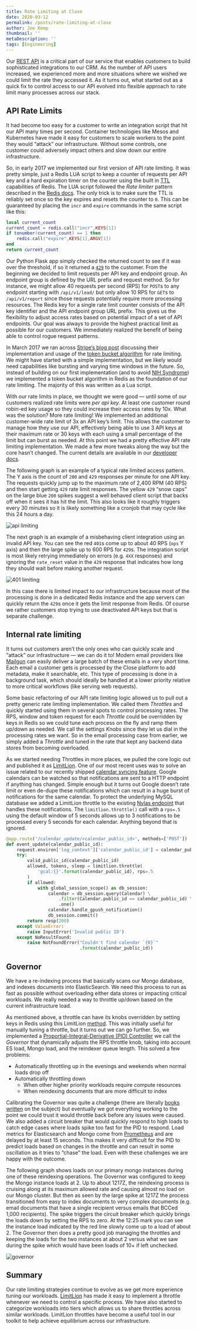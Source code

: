 ```yaml
---
title: Rate Limiting at Close
date: 2020-03-12
permalink: /posts/rate-limiting-at-close
author: Joe Kemp
thumbnail: ''
metaDescription: ''
tags: [Engineering]
---
```


Our [REST API](https://developer.close.com/) is a critical part of our service
that enables customers to build sophisticated integrations to our CRM. As the
number of API users increased, we experienced more and more situations where we
wished we could limit the rate they accessed it. As it turns out, what started
out as a quick fix to control access to our API evolved into flexible approach
to rate limit many processes across our stack.

## API Rate Limits

It had become too easy for a customer to write an integration script that hit
our API many times per second. Container technologies like Mesos and Kubernetes
have made it easy for customers to scale workers to the point they would
“attack” our infrastructure. Without some controls, one customer could adversely
impact others and slow down our entire infrastructure.

So, in early 2017 we implemented our first version of API rate limiting. It was
pretty simple, just a Redis LUA script to keep a counter of requests per API key
and a hard expiration timer on the counter using the built in
[TTL](https://redis.io/commands/ttl) capabilities of Redis. The LUA script
followed the _Rate limiter_ pattern described in the [Redis
docs](https://redis.io/commands/INCR#pattern-rate-limiter-2). The only trick is
to make sure the TTL is reliably set once so the key expires and resets the
counter to `0`. This can be guaranteed by placing the `incr` and `expire`
commands in the same script like this:

```lua
local current_count
current_count = redis.call("incr",KEYS[1])
if tonumber(current_count) == 1 then
    redis.call("expire",KEYS[1],ARGV[1])
end
return current_count
```

Our Python Flask app simply checked the returned count to see if it was over the
threshold, if so it returned a
[`429`](https://tools.ietf.org/html/rfc6585#section-4) to the customer. From the
beginning we decided to limit requests per API key and endpoint group. An
endpoint group is defined by the URL prefix and request method. So for instance,
we might allow 40 requests per second (RPS) for `POST`s to any endpoint starting
with `/api/v1/lead/` but only allow 10 RPS for `GET`s to `/api/v1/report` since
those requests potentially require more processing resources. The Redis key for
a single rate limit counter consists of the API key identifier and the API
endpoint group URL prefix. This gives us the flexibility to adjust access rates
based on potential impact of a set of API endpoints. Our goal was always to
provide the highest practical limit as possible for our customers. We
immediately realized the benefit of being able to control rogue request
patterns.

In March 2017 we ran across [Stripe’s blog
post](https://stripe.com/blog/rate-limiters) discussing their implementation and
usage of the [token bucket
algorithm](https://en.wikipedia.org/wiki/Token_bucket) for rate limiting. We
might have started with a simple implementation, but we likely would need
capabilities like bursting and varying time windows in the future. So, instead
of building on our first implementation (and to avoid [NIH
Syndrome](https://en.wikipedia.org/wiki/Not_invented_here)) we implemented a
token bucket algorithm in Redis as the foundation of our rate limiting. The
majority of this was written as a Lua script.

With our rate limits in place, we thought we were good — until some of our
customers realized rate limits were _per api key._ At least one customer round
robin-ed key usage so they could increase their access rates by 10x. What was
the solution? More rate limiting! We implemented an additional customer-wide
rate limit of 3x an API key’s limit. This allows the customer to manage how they
use our API, effectively being able to use 3 API keys at their maximum rate or
30 keys with each using a small percentage of the limit but can burst as needed.
At this point we had a pretty effective API rate limiting implementation. We
made a few more tweaks along the way but the core hasn’t changed. The current
details are available in our [developer docs](https://developer.close.com/#ratelimits).

The following graph is an example of a typical rate limited access pattern. The
Y axis is the count of `200` and `429` responses per minute for one API key. The
requests quickly jump up to the maximum rate of 2,400 RPM (40 RPS) and then
start getting `429` rate limit responses. The yellow `429` “snow caps” on the
large blue `200` spikes suggest a well behaved client script that backs off when
it sees it has hit the limit. This also looks like it roughly triggers every 30
minutes so it is likely something like a cronjob that may cycle like this 24
hours a day.

![api limiting](./api.png)

The next graph is an example of a misbehaving client integration using an
invalid API key. You can see the red `401`s come up to about 40 RPS (`ops` Y
axis) and then the large spike up to 600 RPS for `429`s. The integration script
is most likely retrying immediately on errors (e.g. `4XX` responses) and
ignoring the `rate_reset` value in the `429` response that indicates how long
they should wait before making another request.

![401 limiting](./401.png)

In this case there is limited impact to our infrastructure because most of the
processing is done in a dedicated Redis instance and the app servers can quickly
return the `429`s once it gets the limit response from Redis. Of course we
rather customers stop trying to use deactivated API keys but that is separate
challenge.

## Internal rate limiting

It turns out customers aren’t the only ones who can quickly scale and “attack”
our infrastructure — we can do it to! Modern email providers like
[Mailgun](https://www.mailgun.com/) can easily deliver a large batch of these
emails in a very short time. Each email a customer gets is processed by the
Close platform to add metadata, make it searchable, etc. This type of processing
is done in a background task, which should ideally be handled at a lower
priority relative to more critical workflows (like serving web requests).

Some basic refactoring of our API rate limiting logic allowed us to pull out a
pretty generic rate limiting implementation. We called them _Throttles_ and
quickly started using them in several spots to control processing rates. The
RPS, window and token request for each _Throttle_ could be overridden by keys in
Redis so we could tune each process on the fly and ramp them up/down as needed.
We call the settings _Knobs_ since they let us dial in the processing rates we
want. So in the email processing case from earlier, we simply added a _Throttle_
and tuned in the rate that kept any backend data stores from becoming
overloaded.

As we started needing Throttles in more places, we pulled the core logic out and
published it as [LimitLion](https://github.com/closeio/limitlion). One of our
most recent uses was to solve an issue related to our recently shipped [calendar
syncing feature](https://blog.close.com/introducing-meeting-sync). Google
calendars can be watched so that notifications are sent to a HTTP endpoint if
anything has changed. Simple enough but it turns out Google doesn’t rate limit
or even de-dupe these notifications which can result in a huge burst of
notifications for the same calendar. To protect the underlying MySQL database we
added a LimitLion throttle to the existing [Nylas
endpoint](https://github.com/closeio/nylas/blob/082b18bfed00e28335084d5c8162336e3f33a719/inbox/webhooks/gpush_notifications.py#L85-L105)
that handles these notifications. The `limitlion.throttle()` call with a
`rps=.5` using the default window of 5 seconds allows up to 3 notifications to
be processed every 5 seconds for each calendar. Anything beyond that is ignored.

```py
@app.route('/calendar_update/<calendar_public_id>', methods=['POST'])
def event_update(calendar_public_id):
    request.environ['log_context']['calendar_public_id'] = calendar_public_id
    try:
        valid_public_id(calendar_public_id)
        allowed, tokens, sleep = limitlion.throttle(
            'gcal:{}'.format(calendar_public_id), rps=.5
        )
        if allowed:
            with global_session_scope() as db_session:
                calendar = db_session.query(Calendar) \
                    .filter(Calendar.public_id == calendar_public_id) \
                    .one()
                calendar.handle_gpush_notification()
                db_session.commit()
        return resp(200)
    except ValueError:
        raise InputError('Invalid public ID')
    except NoResultFound:
        raise NotFoundError("Couldn't find calendar `{0}`"
                            .format(calendar_public_id))
```

## Governor

We have a re-indexing process that basically scans our Mongo database, and
indexes documents into ElasticSearch. We need this process to run as fast as
possible without overloading either data stores or impacting critical workloads.
We really needed a way to throttle up/down based on the current infrastructure
load.

As mentioned above, a throttle can have its knobs overridden by setting keys in
Redis using this LimitLion
[method](https://github.com/closeio/limitlion/blob/322b07457ed06e4a4656df53e92de520f4be5509/limitlion/throttle.py#L148).
This was initially useful for manually tuning a throttle, but it turns out we
can go further. So, we implemented a [Proportial-Integral-Derivative (PID)
Controller](https://en.wikipedia.org/wiki/PID_controller) we call the _Governor_
that dynamically adjusts the RPS throttle knob, taking into account ES load,
Mongo load, and the reindexer queue length. This solved a few problems:

- Automatically throttling up in the evenings and weekends when normal loads drop off
- Automatically throttling down
  - When other higher priority workloads require compute resources
  - When reindexing documents that are more difficult to index

Calibrating the Governor was quite a challenge (there are literally [books
written](https://www.amazon.com/s?k=pid+controller+tuning&i=stripbooks&ref=nb_sb_noss)
on the subject) but eventually we got everything working to the point we could
trust it would throttle back before any issues were caused. We also added a
circuit breaker that would quickly respond to high loads to catch edge cases
where loads spike too fast for the PID to respond. Load metrics for
Elasticsearch and Mongo come from [Prometheus](https://prometheus.io/) and are
delayed by at least 15 seconds. This makes it very difficult for the PID to
predict loads based on changes in the throttle and can result in some
oscillation as it tries to “chase” the load. Even with these challenges we are
happy with the outcome.

The following graph shows loads on our primary mongo instances during one of
these reindexing operations. The Governor was configured to keep the Mongo
instance loads at 2. Up to about 1217Z, the reindexing process is cruising along
at its maximum allowed rate and causing almost no load on our Mongo cluster. But
then as seen by the large spike at 1217Z the process transitioned from easy to
index documents to very complex documents (e.g. email documents that have a
single recipient versus emails that BCCed 1,000 recipients). The spike triggers
the circuit breaker which quickly brings the loads down by setting the RPS to
zero. At the 12:25 mark you can see the instance load indicated by the red line
slowly come up to a load of about 2. The Governor then does a pretty good job
managing the throttles and keeping the loads for the two instances at about 2
versus what we saw during the spike which would have been loads of 10+ if left
unchecked.

![governor](./gov.png)

## Summary

Our rate limiting strategies continue to evolve as we get more experience tuning
our workloads. [LimitLion](https://github.com/closeio/limitlion) has made it
easy to implement a throttle whenever we need to control a specific process. We
have also started to categorize workloads into tiers which allows us to share
throttles across similar workloads. LimitLion throttles have become a useful
tool in our toolkit to help achieve equilibrium across our infrastructure.
